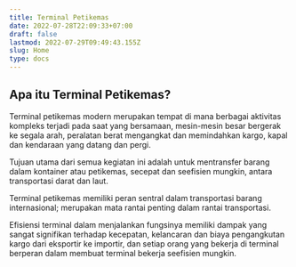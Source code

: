 ```yaml
---
title: Terminal Petikemas
date: 2022-07-28T22:09:33+07:00
draft: false
lastmod: 2022-07-29T09:49:43.155Z
slug: Home
type: docs
---
```

## Apa itu Terminal Petikemas?
Terminal petikemas modern merupakan tempat di mana berbagai aktivitas kompleks terjadi pada saat yang bersamaan, mesin-mesin besar bergerak ke segala arah, peralatan berat mengangkat dan memindahkan kargo, kapal dan kendaraan yang datang dan pergi.

Tujuan utama dari semua kegiatan ini adalah untuk mentransfer barang dalam kontainer atau petikemas, secepat dan seefisien mungkin, antara transportasi darat dan laut.

Terminal petikemas memiliki peran sentral dalam transportasi barang internasional; merupakan mata rantai penting dalam rantai transportasi.

Efisiensi terminal dalam menjalankan fungsinya memiliki dampak yang sangat signifikan terhadap kecepatan, kelancaran dan biaya pengangkutan kargo dari eksportir ke importir, dan setiap orang yang bekerja di terminal berperan dalam membuat terminal bekerja seefisien mungkin.